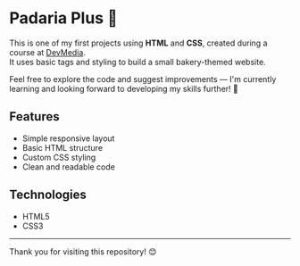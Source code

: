 # Padaria Plus 🥐

This is one of my first projects using **HTML** and **CSS**, created during a course at [DevMedia](https://www.devmedia.com.br/).  
It uses basic tags and styling to build a small bakery-themed website.

Feel free to explore the code and suggest improvements — I'm currently learning and looking forward to developing my skills further! 🚀

## Features
- Simple responsive layout
- Basic HTML structure
- Custom CSS styling
- Clean and readable code

## Technologies
- HTML5
- CSS3

---

Thank you for visiting this repository! 😊
